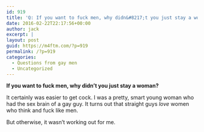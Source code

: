 ```yaml
---
id: 919
title: 'Q: If you want to fuck men, why didn&#8217;t you just stay a woman?'
date: 2016-02-22T22:17:56+00:00
author: jack
excerpt: |
layout: post
guid: https://m4ftm.com/?p=919
permalink: /?p=919
categories:
  - Questions from gay men
  - Uncategorized
---
```

**If you want to fuck men, why didn&#8217;t you just stay a woman?**

It certainly was easier to get cock. I was a pretty, smart young woman who had the sex brain of a gay guy. It turns out that straight guys _love_ women who think and fuck like men.

But otherwise, it wasn&#8217;t working out for me.